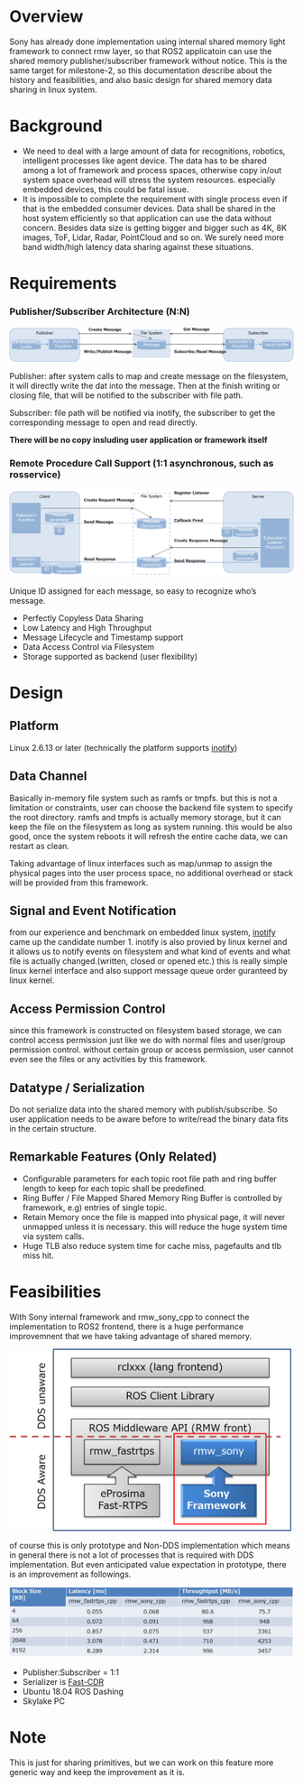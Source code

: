 # Overview

Sony has already done implementation using internal shared memory light framework to connect rmw layer, so that ROS2 applicatoin can use the shared memory publisher/subscriber framework without notice. This is the same target for milestone-2, so this documentation describe about the history and feasibilities, and also basic design for shared memory data sharing in linux system.

# Background

- We need to deal with a large amount of data for recognitions, robotics, intelligent processes like agent device. The data has to be shared among a lot of framework and process spaces, otherwise copy in/out system space overhead will stress the system resources. especially embedded devices, this could be fatal issue.
- It is impossible to complete the requirement with single process even if that is the embedded consumer devices. Data shall be shared in the host system efficiently so that application can use the data without concern. Besides data size is getting bigger and bigger such as 4K, 8K images, ToF, Lidar, Radar, PointCloud and so on. We surely need more band width/high latency data sharing against these situations.

# Requirements

### Publisher/Subscriber Architecture (N:N)

![PubSub_overview](./PubSub_overview.png)

Publisher: after system calls to map and create message on the filesystem, it will directly write the dat into the message. Then at the finish writing or closing file, that will be notified to the subscriber with file path.

Subscriber: file path will be notified via inotify, the subscriber to get the corresponding message to open and read directly.

**There will be no copy insluding user application or framework itself**

### Remote Procedure Call Support (1:1 asynchronous, such as rosservice)

![RPC_overview](./RPC_overview.png)

Unique ID assigned for each message, so easy to recognize who’s message.

- Perfectly Copyless Data Sharing
- Low Latency and High Throughput
- Message Lifecycle and Timestamp support
- Data Access Control via Filesystem
- Storage supported as backend (user flexibility)

# Design

## Platform

Linux 2.6.13 or later (technically the platform supports [inotify](http://man7.org/linux/man-pages/man7/inotify.7.html))

## Data Channel

Basically in-memory file system such as ramfs or tmpfs. but this is not a limitation or constraints, user can choose the backend file system to specify the root directory. ramfs and tmpfs is actually memory storage, but it can keep the file on the filesystem as long as system running. this would be also good, once the system reboots it will refresh the entire cache data, we can restart as clean.

Taking advantage of linux interfaces such as map/unmap to assign the physical pages into the user process space, no additional overhead or stack will be provided from this framework.

## Signal and Event Notification

from our experience and benchmark on embedded linux system, [inotify](http://man7.org/linux/man-pages/man7/inotify.7.html) came up the candidate number 1. inotify is also provied by linux kernel and it allows us to notify events on filesystem and what kind of events and what file is actually changed.(written, closed or opened etc.) this is really simple linux kernel interface and also support message queue order guranteed by linux kernel.

## Access Permission Control

since this framework is constructed on filesystem based storage, we can control access permission just like we do with normal files and user/group permission control. without certain group or access permission, user cannot even see the files or any activities by this framework.

## Datatype / Serialization

Do not serialize data into the shared memory with publish/subscribe. So user application needs to be aware before to write/read the binary data fits in the certain structure.

## Remarkable Features (Only Related)

- Configurable parameters for each topic
  root file path and ring buffer length to keep for each topic shall be predefined.
- Ring Buffer / File Mapped Shared Memory
  Ring Buffer is controlled by framework, e.g) entries of single topic.
- Retain Memory
  once the file is mapped into physical page, it will never unmapped unless it is necessary.
  this will reduce the huge system time via system calls.
- Huge TLB
  also reduce system time for cache miss, pagefaults and tlb miss hit.

# Feasibilities

With Sony internal framework and rmw_sony_cpp to connect the implementation to ROS2 frontend, there is a huge performance improvemnent that we have taking advantage of shared memory.

<img src="./rmw_sony_cpp.png" width="500">

of course this is only prototype and Non-DDS implementation which means in general there is not a lot of processes that is required with DDS implementation. But even anticipated value expectation in prototype, there is an improvement as followings.

<img src="./improvement.png">

- Publisher:Subscriber = 1:1
- Serializer is [Fast-CDR](https://github.com/eProsima/Fast-CDR)
- Ubuntu 18.04 ROS Dashing
- Skylake PC

# Note

This is just for sharing primitives, but we can work on this feature more generic way and keep the improvement as it is.
